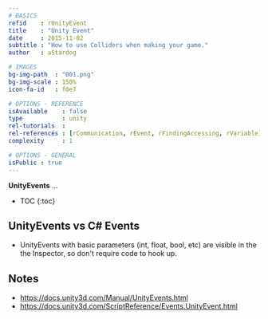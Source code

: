 ```yaml
---
# BASICS
refid    : rUnityEvent
title    : "Unity Event"
date     : 2015-11-02
subtitle : "How to use Colliders when making your game."
author   : aStardog

# IMAGES
bg-img-path  : "001.png"
bg-img-scale : 150%
icon-fa-id   : f0e7

# OPTIONS - REFERENCE
isAvailable    : false
type           : unity
rel-tutorials  : 
rel-references : [rCommunication, rEvent, rFindingAccessing, rVariable]
complexity     : 1

# OPTIONS - GENERAL
isPublic : true
---
```

**UnityEvents** ...

* TOC
{:toc}

## UnityEvents vs C# Events

* UnityEvents with basic parameters (int, float, bool, etc) are visible in the the Inspector, so don't require code to hook up.

## Notes

* https://docs.unity3d.com/Manual/UnityEvents.html
* https://docs.unity3d.com/ScriptReference/Events.UnityEvent.html
